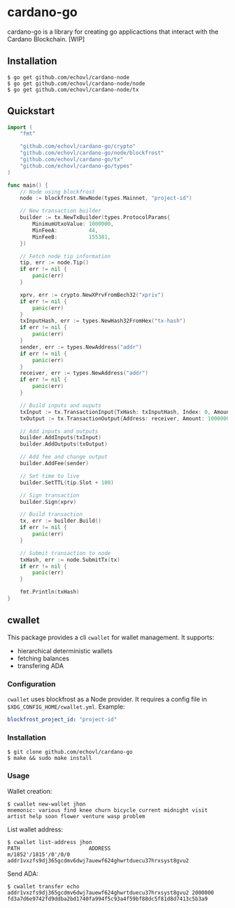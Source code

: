 # cardano-go

cardano-go is a library for creating go applicactions that interact with the Cardano Blockchain. [WIP]

## Installation

```
$ go get github.com/echovl/cardano-node
$ go get github.com/echovl/cardano-node/node
$ go get github.com/echovl/cardano-node/tx
```

## Quickstart

```go
import (
	"fmt"

	"github.com/echovl/cardano-go/crypto"
	"github.com/echovl/cardano-go/node/blockfrost"
	"github.com/echovl/cardano-go/tx"
	"github.com/echovl/cardano-go/types"
)

func main() {
	// Node using blockfrost
	node := blockfrost.NewNode(types.Mainnet, "project-id")

	// New transaction builder
	builder := tx.NewTxBuilder(types.ProtocolParams{
		MinimumUtxoValue: 1000000,
		MinFeeA:          44,
		MinFeeB:          155381,
	})

	// Fetch node tip information
	tip, err := node.Tip()
	if err != nil {
		panic(err)
	}

	xprv, err := crypto.NewXPrvFromBech32("xpriv")
	if err != nil {
		panic(err)
	}
	txInputHash, err := types.NewHash32FromHex("tx-hash")
	if err != nil {
		panic(err)
	}
	sender, err := types.NewAddress("addr")
	if err != nil {
		panic(err)
	}
	receiver, err := types.NewAddress("addr")
	if err != nil {
		panic(err)
	}

	// Build inputs and ouputs
	txInput := tx.TransactionInput{TxHash: txInputHash, Index: 0, Amount: types.Coin(14838997)}
	txOutput := tx.TransactionOutput{Address: receiver, Amount: 1000000}

	// Add inputs and outputs
	builder.AddInputs(txInput)
	builder.AddOutputs(txOutput)

	// Add fee and change output
	builder.AddFee(sender)

	// Set time to live
	builder.SetTTL(tip.Slot + 100)

	// Sign transaction
	builder.Sign(xprv)

	// Build transaction
	tx, err := builder.Build()
	if err != nil {
		panic(err)
	}

	// Submit transaction to node
	txHash, err := node.SubmitTx(tx)
	if err != nil {
		panic(err)
	}

	fmt.Println(txHash)
}
```

## cwallet

This package provides a cli `cwallet` for wallet management. It supports:

- hierarchical deterministic wallets
- fetching balances
- transfering ADA

### Configuration

`cwallet` uses blockfrost as a Node provider. It requires a config file in `$XDG_CONFIG_HOME/cwallet.yml`.
Example:

```yaml
blockfrost_project_id: "project-id"
```

### Installation

```
$ git clone github.com/echovl/cardano-go
$ make && sudo make install
```

### Usage

Wallet creation:

```
$ cwallet new-wallet jhon
mnemonic: various find knee churn bicycle current midnight visit artist help soon flower venture wasp problem
```

List wallet address:

```
$ cwallet list-address jhon
PATH                      ADDRESS
m/1852'/1815'/0'/0/0      addr1vxzfs9dj365gcdmv6dwj7auewf624ghwrtduecu37hrxsyst8gvu2
```

Send ADA:

```
$ cwallet transfer echo addr1vxzfs9dj365gcdmv6dwj7auewf624ghwrtduecu37hrxsyst8gvu2 2000000
fd3a7d6e9742fd9ddba2bd1740fa994f5c93a4f59bf88dc5f81d8d7413c5b3a9
```
